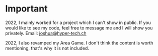 # Important
2022, I mainly worked for a project which I can't show in public. If you would like to see my code, feel free to message me and I will show you privately.
Email: joshua@hyper-tech.ch

2022, I also revamped my Area Game. I don't think the content is worth mentioning, that's why it is not included.